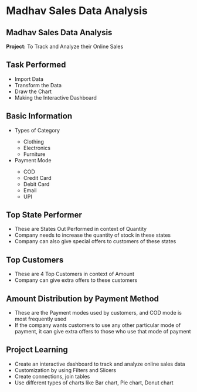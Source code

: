 <!DOCTYPE html>
<html lang="en">
<head>
    <meta charset="UTF-8">
    <meta name="viewport" content="width=device-width, initial-scale=1.0">
    <h1>Madhav Sales Data Analysis</h1>
</head>
<body>

<section>
    <h2>Madhav Sales Data Analysis</h2>
    <p><strong>Project:</strong> To Track and Analyze their Online Sales</p>
</section>

<section>
    <h2>Task Performed</h2>
    <ul>
        <li>Import Data</li>
        <li>Transform the Data</li>
        <li>Draw the Chart</li>
        <li>Making the Interactive Dashboard</li>
    </ul>
</section>

<section>
    <h2>Basic Information</h2>
    <ul>
        <li>Types of Category</li>
        <ul>
            <li>Clothing</li>
            <li>Electronics</li>
            <li>Furniture</li>
        </ul>
        <li>Payment Mode</li>
        <ul>
            <li>COD</li>
            <li>Credit Card</li>
            <li>Debit Card</li>
            <li>Email</li>
            <li>UPI</li>
        </ul>
    </ul>
</section>

<section>
    <h2>Top State Performer</h2>
    <ul>
        <li>These are States Out Performed in context of Quantity</li>
        <li>Company needs to increase the quantity of stock in these states</li>
        <li>Company can also give special offers to customers of these states</li>
    </ul>
</section>

<section>
    <h2>Top Customers</h2>
    <ul>
        <li>These are 4 Top Customers in context of Amount</li>
        <li>Company can give extra offers to these customers</li>
    </ul>
</section>

<section>
    <h2>Amount Distribution by Payment Method</h2>
    <ul>
        <li>These are the Payment modes used by customers, and COD mode is most frequently used</li>
        <li>If the company wants customers to use any other particular mode of payment, it can give extra offers to those who use that mode of payment</li>
    </ul>
</section>

<section>
    <h2>Project Learning</h2>
    <ul>
        <li>Create an interactive dashboard to track and analyze online sales data</li>
        <li>Customization by using Filters and Slicers</li>
        <li>Create connections, join tables</li>
        <li>Use different types of charts like Bar chart, Pie chart, Donut chart</li>
    </ul>
</section>

</body>
</html>
